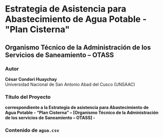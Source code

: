 # Estrategia de Asistencia para Abastecimiento de Agua Potable - "Plan Cisterna"
## Organismo Técnico de la Administración de los Servicios de Saneamiento – OTASS

### Autor
**César Condori Huaychay**  
Universidad Nacional de San Antonio Abad del Cusco (UNSAAC)

### Título del Proyecto
**correspondiente a la Estrategia de asistencia para Abastecimiento de Agua Potable - “Plan Cisterna” – [Organismo Técnico de la Administración de los servicios de Saneamiento – OTASS] -**

### Contenido de `agua.csv`

